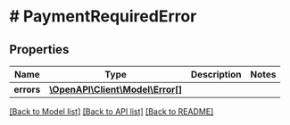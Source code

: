 # # PaymentRequiredError

## Properties

Name | Type | Description | Notes
------------ | ------------- | ------------- | -------------
**errors** | [**\OpenAPI\Client\Model\Error[]**](Error.md) |  |

[[Back to Model list]](../../README.md#models) [[Back to API list]](../../README.md#endpoints) [[Back to README]](../../README.md)
